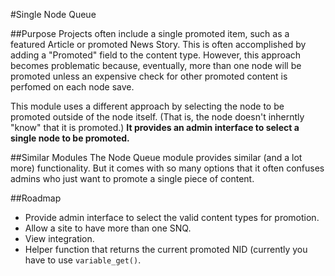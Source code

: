 #Single Node Queue

##Purpose
Projects often include a single promoted item, such as a featured Article or
promoted News Story. This is often accomplished by adding a "Promoted" field
to the content type. However, this approach becomes problematic because,
eventually, more than one node will be promoted unless an expensive check for
other promoted content is perfomed on each node save.

This module uses a different approach by selecting the node to be promoted
outside of the node itself. (That is, the node doesn't inherntly "know" that it
is promoted.) **It provides an admin interface to select a single node to be
promoted.**

##Similar Modules
The Node Queue module provides similar (and a lot more) functionality. But it
comes with so many options that it often confuses admins who just want to
promote a single piece of content.

##Roadmap
* Provide admin interface to select the valid content types for promotion.
* Allow a site to have more than one SNQ.
* View integration.
* Helper function that returns the current promoted NID (currently you have to
  use `variable_get()`.

